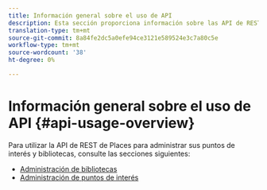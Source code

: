 ```yaml
---
title: Información general sobre el uso de API
description: Esta sección proporciona información sobre las API de REST disponibles para el servicio de lugares.
translation-type: tm+mt
source-git-commit: 8a84fe2dc5a0efe94ce3121e589524e3c7a80c5e
workflow-type: tm+mt
source-wordcount: '38'
ht-degree: 0%

---
```



# Información general sobre el uso de API {#api-usage-overview}

Para utilizar la API de REST de Places para administrar sus puntos de interés y bibliotecas, consulte las secciones siguientes:

* [Administración de bibliotecas](/help/web-service-api/api-usage/manage-libraries/manage-libraries.md)
* [Administración de puntos de interés](/help/web-service-api/api-usage/manage-pois/manage-pois.md)